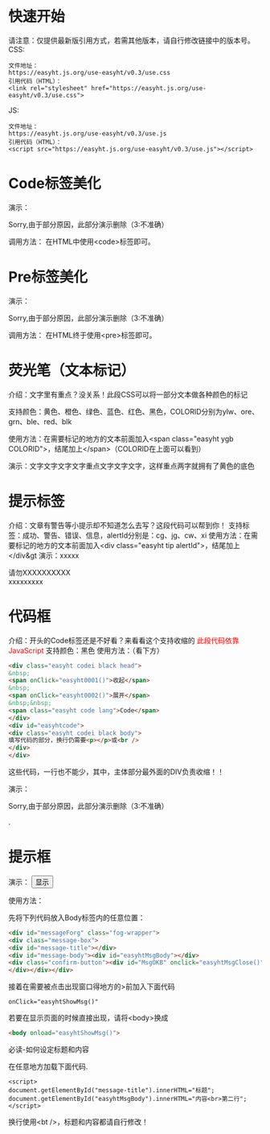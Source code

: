 # 快速开始
请注意：仅提供最新版引用方式，若需其他版本，请自行修改链接中的版本号。
CSS:
```Code
文件地址：
https://easyht.js.org/use-easyht/v0.3/use.css
引用代码（HTML）：
<link rel="stylesheet" href="https://easyht.js.org/use-easyht/v0.3/use.css">
```
JS:
```Code
文件地址：
https://easyht.js.org/use-easyht/v0.3/use.js
引用代码（HTML）：
<script src="https://easyht.js.org/use-easyht/v0.3/use.js"></script>
```

# Code标签美化
演示：
<p class="tip">Sorry,由于部分原因，此部分演示删除（3:不准确）</p>

调用方法：
在HTML中使用&lt;code&gt;标签即可。 

# Pre标签美化
演示：
<p class="tip">Sorry,由于部分原因，此部分演示删除（3:不准确）</p>

调用方法：
在HTML终于使用&lt;pre&gt;标签即可。

# 荧光笔（文本标记）
介绍：文字里有重点？没关系！此段CSS可以将一部分文本做各种颜色的标记

支持颜色：黄色、橙色、绿色、蓝色、红色、黑色，COLORID分别为ylw、ore、grn、ble、red、blk

使用方法：在需要标记的地方的文本前面加入&lt;span class="easyht ygb COLORID"&gt;，结尾加上&lt;/span&gt;（COLORID在上面可以看到）

演示：文字文字文字文字<span class="easyht ygb ylw">重点</span>文字文字文字，这样重点两字就拥有了黄色的底色

# 提示标签
介绍：文章有警告等小提示却不知道怎么去写？这段代码可以帮到你！
支持标签：成功、警告、错误、信息，alertId分别是：cg、jg、cw、xi
使用方法：在需要标记的地方的文本前面加入&lt;div class="easyht tip alertId"&gt;，结尾加上&lt;/div&gt
演示：xxxxx
<div class="easyht tip jg">
请勿XXXXXXXXXX
</div>
xxxxxxxxx

# 代码框
介绍：开头的Code标签还是不好看？来看看这个支持收缩的
<font color=red>此段代码依靠JavaScript</font>
支持颜色：黑色
使用方法：（看下方）
```HTML
<div class="easyht codei black head">
&nbsp;
<span onClick="easyht0001()">收起</span>
&nbsp;
<span onClick="easyht0002()">展开</span>
&nbsp;&nbsp;
<span class="easyht code lang">Code</span>
</div>
<div id="easyhtcode">
<div class="easyht codei black body">
填写代码的部分，换行仍需要<p></p>或<br />
</div>
</div>
```
<p class="tip">这些代码，一行也不能少，其中，主体部分最外面的DIV负责收缩！！</p>
演示：
<p class="tip">Sorry,由于部分原因，此部分演示删除（3:不准确）</p>.

# 提示框
演示：
<button onClick="easyhtShowMsg()">显示</button>

<div id="messageForg" class="fog-wrapper">
<div class="message-box">
<div id="message-title"></div>
<div id="message-body"><div id="easyhtMsgBody"></div>
<div class="confirm-button"><div id="MsgOKB" onclick="easyhtMsgClose()"></div></div>
</div></div></div>


使用方法：

先将下列代码放入Body标签内的任意位置：

```HTML
<div id="messageForg" class="fog-wrapper">
<div class="message-box">
<div id="message-title"></div>
<div id="message-body"><div id="easyhtMsgBody"></div>
<div class="confirm-button"><div id="MsgOKB" onclick="easyhtMsgClose()"></div></div>
</div></div></div>
```

接着在需要被点击出现窗口得地方的&gt;前加入下面代码

```Code
onClick="easyhtShowMsg()"
```

若要在显示页面的时候直接出现，请将&lt;body&gt;换成

```HTML
<body onload="easyhtShowMsg()">
```

必读-如何设定标题和内容

在任意地方加载下面代码.

```HTML+JS
<script>
document.getElementById("message-title").innerHTML="标题";
document.getElementById("easyhtMsgBody").innerHTML="内容<br>第二行";
</script>
```

换行使用&lt;bt /&gt;，标题和内容都请自行修改！

<script src="https://easyht.js.org/use-easyht/v0.3/use.js"></script>
<link rel="stylesheet" href="https://easyht.js.org/use-easyht/v0.3/use.css">

